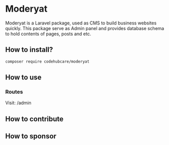 # Moderyat

Moderyat is a Laravel package, used as CMS to build business websites quickly. This package serve as Admin panel and provides database schema to hold contents of pages, posts and etc.

## How to install?

```bash
composer require codehubcare/moderyat
```

## How to use

### Routes

Visit: /admin

## How to contribute

## How to sponsor
